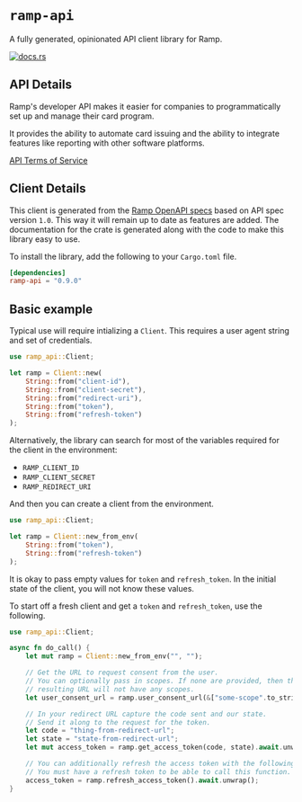 # `ramp-api`

A fully generated, opinionated API client library for Ramp.


[![docs.rs](https://docs.rs/ramp-api/badge.svg)](https://docs.rs/ramp-api)

## API Details

Ramp's developer API makes it easier for companies to programmatically set up and manage their card program.

It provides the ability to automate card issuing and the ability to integrate features like reporting with other software platforms.

[API Terms of Service](https://ramp.com/developer-agreement)




## Client Details

This client is generated from the [Ramp OpenAPI
specs](https://github.com/sumatokado/ramp-developer) based on API spec version `1.0`. This way it will remain
up to date as features are added. The documentation for the crate is generated
along with the code to make this library easy to use.


To install the library, add the following to your `Cargo.toml` file.

```toml
[dependencies]
ramp-api = "0.9.0"
```

## Basic example

Typical use will require intializing a `Client`. This requires
a user agent string and set of credentials.

```rust
use ramp_api::Client;

let ramp = Client::new(
    String::from("client-id"),
    String::from("client-secret"),
    String::from("redirect-uri"),
    String::from("token"),
    String::from("refresh-token")
);
```

Alternatively, the library can search for most of the variables required for
the client in the environment:

- `RAMP_CLIENT_ID`
- `RAMP_CLIENT_SECRET`
- `RAMP_REDIRECT_URI`

And then you can create a client from the environment.

```rust
use ramp_api::Client;

let ramp = Client::new_from_env(
    String::from("token"),
    String::from("refresh-token")
);
```

It is okay to pass empty values for `token` and `refresh_token`. In
the initial state of the client, you will not know these values.

To start off a fresh client and get a `token` and `refresh_token`, use the following.

```rust
use ramp_api::Client;

async fn do_call() {
    let mut ramp = Client::new_from_env("", "");

    // Get the URL to request consent from the user.
    // You can optionally pass in scopes. If none are provided, then the
    // resulting URL will not have any scopes.
    let user_consent_url = ramp.user_consent_url(&["some-scope".to_string()]);

    // In your redirect URL capture the code sent and our state.
    // Send it along to the request for the token.
    let code = "thing-from-redirect-url";
    let state = "state-from-redirect-url";
    let mut access_token = ramp.get_access_token(code, state).await.unwrap();

    // You can additionally refresh the access token with the following.
    // You must have a refresh token to be able to call this function.
    access_token = ramp.refresh_access_token().await.unwrap();
}
```
